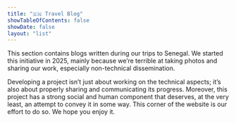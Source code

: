 ```yaml
---
title: "🇸🇳 Travel Blog"
showTableOfContents: false
showDate: false
layout: "list"
---
```


This section contains blogs written during our trips to Senegal. We started this initiative in 2025, mainly because we’re terrible at taking photos and sharing our work, especially non-technical dissemination.

Developing a project isn’t just about working on the technical aspects; it’s also about properly sharing and communicating its progress. Moreover, this project has a strong social and human component that deserves, at the very least, an attempt to convey it in some way. This corner of the website is our effort to do so. We hope you enjoy it.